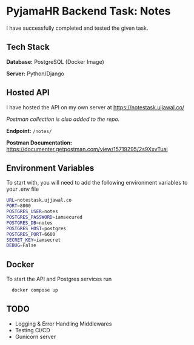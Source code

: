 
# PyjamaHR Backend Task: Notes

I have successfully completed and tested the given task.




## Tech Stack

**Database:** PostgreSQL (Docker Image)

**Server:** Python/Django




## Hosted API

I have hosted the API on my own server at https://notestask.ujjawal.co/

*Postman collection is also added to the repo.*

**Endpoint:** `/notes/`

**Postman Documentation:** https://documenter.getpostman.com/view/15719295/2s9XxvTuai
## Environment Variables

To start with, you will need to add the following environment variables to your .env file

```bash
URL=notestask.ujjawal.co
PORT=8000
POSTGRES_USER=notes
POSTGRES_PASSWORD=iamsecured
POSTGRES_DB=notes
POSTGRES_HOST=postgres
POSTGRES_PORT=6600
SECRET_KEY=iamsecret
DEBUG=False
```

## Docker

To start the API and Postgres services run

```bash
  docker compose up
```

## TODO

- Logging & Error Handling Middlewares
- Testing CI/CD
- Gunicorn server